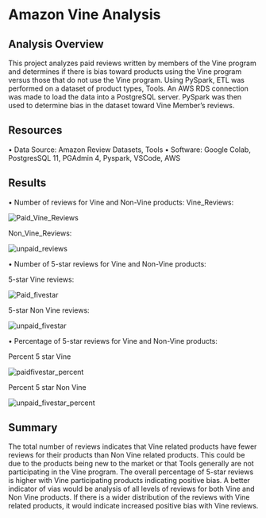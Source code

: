 # Amazon Vine Analysis

## Analysis Overview
This project analyzes paid reviews written by members of the Vine program and determines if there is bias toward products using the Vine program versus those that do not use the Vine program.  Using PySpark, ETL was performed on a dataset of product types, Tools.  An AWS RDS connection was made to load the data into a PostgreSQL server.  PySpark was then used to determine bias in the dataset toward Vine Member’s reviews.      

## Resources
•	Data Source: Amazon Review Datasets, Tools
•	Software: Google Colab, PostgresSQL 11, PGAdmin 4, Pyspark, VSCode, AWS

## Results
•	Number of reviews for Vine and Non-Vine products:
   Vine_Reviews:
   
  ![Paid_Vine_Reviews](https://user-images.githubusercontent.com/79231355/123695879-b7415f80-d820-11eb-80ae-72a14286a584.png)

   Non_Vine_Reviews:
   
  ![unpaid_reviews](https://user-images.githubusercontent.com/79231355/123695918-c3c5b800-d820-11eb-9aaf-a4b42a1bb53a.png)

•	Number of 5-star reviews for Vine and Non-Vine products:

   5-star Vine reviews:
   
   ![Paid_fivestar](https://user-images.githubusercontent.com/79231355/123695967-d3dd9780-d820-11eb-8855-e81c3f709acf.png)
    
   5-star Non Vine reviews:
   
   ![unpaid_fivestar](https://user-images.githubusercontent.com/79231355/123696007-df30c300-d820-11eb-8e19-1cb63dc70df5.png)

•	Percentage of 5-star reviews for Vine and Non-Vine products:

   Percent 5 star Vine
   
   ![paidfivestar_percent](https://user-images.githubusercontent.com/79231355/123696027-e8ba2b00-d820-11eb-8390-bd9e4001085a.png)
    
   Percent 5 star Non Vine
   
   ![unpaid_fivestar_percent](https://user-images.githubusercontent.com/79231355/123696076-f53e8380-d820-11eb-9e52-fbb82261af18.png)


## Summary
The total number of reviews indicates that Vine related products have fewer reviews for their products than Non Vine related products.  This could be due to the products being new to the market or that Tools generally are not participating in the Vine program.  The overall percentage of 5-star reviews is higher with Vine participating products indicating positive bias.  A better indicator of vias would be analysis of all levels of reviews for both Vine and Non Vine products.  If there is a wider distribution of the reviews with Vine related products, it would indicate increased positive bias with Vine reviews.  
